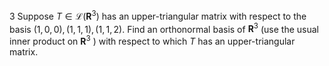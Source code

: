 3 Suppose $T \in \mathcal{L}\left(\mathbf{R}^{3}\right)$ has an upper-triangular matrix with respect to the basis $(1,0,0),(1,1,1),(1,1,2)$. Find an orthonormal basis of $\mathbf{R}^{3}$ (use the usual inner product on $\mathbf{R}^{3}$ ) with respect to which $T$ has an upper-triangular matrix.
